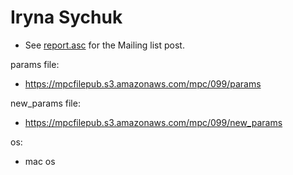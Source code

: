 # Iryna Sychuk
* See [report.asc](./report.asc) for the Mailing list post.

params file:
* https://mpcfilepub.s3.amazonaws.com/mpc/099/params

new_params file:
* https://mpcfilepub.s3.amazonaws.com/mpc/099/new_params

os: 
* mac os
